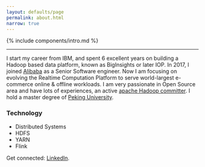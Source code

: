 ```yaml
---
layout: defaults/page
permalink: about.html
narrow: true
---
```


{% include components/intro.md %}

<hr />

I start my career from IBM, and spent 6 excellent years on building a Hadoop based
data platform, known as BigInsights or later IOP. In 2017, I joined [Alibaba](https://www.alibaba.com/)
as a Senior Software engineer. Now I am focusing on evolving the Realtime Computation Platform to serve world-largest
e-commerce online & offline workloads. I am very passionate in
Open Source area and have lots of experiences, an active [apache Hadoop committer](http://people.apache.org/phonebook.html?uid=wwei). I hold a master degree of [Peking University](http://english.pku.edu.cn/).

### Technology

* Distributed Systems
* HDFS
* YARN
* Flink

Get connected: [LinkedIn](https://www.linkedin.com/in/yangwwei/).
